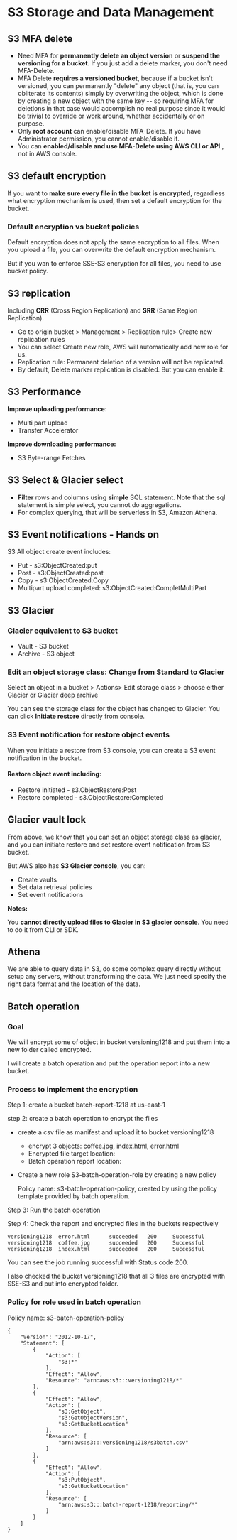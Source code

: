# S3 Storage and Data Management

## S3 MFA delete

* Need MFA for **permanently delete an object version** or **suspend the versioning for a bucket**. If you just add a delete marker, you don't need MFA-Delete.
* MFA Delete **requires a versioned bucket**, because if a bucket isn't versioned, you can permanently "delete" any object (that is, you can obliterate its contents) simply by overwriting the object, which is done by creating a new object with the same key -- so requiring MFA for deletions in that case would accomplish no real purpose since it would be trivial to override or work around, whether accidentally or on purpose.
* Only **root account** can enable/disable MFA-Delete. If you have Administrator permission, you cannot enable/disable it. 
* You can **enabled/disable and use MFA-Delete using AWS CLI or API** , not in AWS console. 



## S3 default encryption

If you want to **make sure every file in the bucket is encrypted**, regardless what encryption mechanism is used, then set a default encryption for the bucket. 

### Default encryption vs bucket policies

Default encryption does not apply the same encryption to all files. When you upload a file, you can overwrite the default encryption mechanism. 

But if you wan to enforce SSE-S3 encryption for all files, you need to use bucket policy. 

## S3 replication

Including **CRR** (Cross Region Replication) and **SRR** (Same Region Replication).

* Go to origin bucket > Management > Replication rule> Create new replication rules
* You can select Create new role, AWS will automatically add new role for us.  
* Replication rule: Permanent deletion of a version will not be replicated. 
* By default, Delete marker replication is disabled. But you can enable it. 

## S3 Performance

**Improve uploading performance:**

* Multi part upload
* Transfer Accelerator

**Improve downloading performance:**

* S3 Byte-range Fetches

## S3 Select & Glacier select

* **Filter** rows and columns using **simple** SQL statement. Note that the sql statement is simple select, you cannot do aggregations.
* For complex querying, that will be serverless in S3, Amazon Athena. 

## S3 Event notifications - Hands on

S3 All object create event includes:

* Put - s3:ObjectCreated:put
* Post - s3:ObjectCreated:post
* Copy - s3:ObjectCreated:Copy
* Multipart upload completed: s3:ObjectCreated:CompletMultiPart

## S3 Glacier

### Glacier equivalent to S3 bucket

* Vault - S3 bucket
* Archive - S3 object

### Edit an object storage class:  Change from Standard to Glacier 

Select an object in a bucket > Actions> Edit storage class > choose either Glacier or Glacier deep archive

You can see the storage class for the object has changed to Glacier. You can click **Initiate restore** directly from console.

### S3 Event notification for restore object events

When you initiate a restore from S3 console, you can create a S3 event notification in the bucket.

#### Restore object event including: 

* Restore initiated - s3.ObjectRestore:Post
* Restore completed - s3.ObjectRestore:Completed

## Glacier vault lock

From above, we know that you can set an object storage class as glacier, and you can initiate restore and set restore event notification from S3 bucket. 

But AWS also has **S3 Glacier console**, you can:

* Create vaults
* Set data retrieval policies
* Set event notifications

**Notes:**

You **cannot directly upload files to Glacier in S3 glacier console**. You need to do it from CLI or SDK.

## Athena

We are able to query data in S3, do some complex query directly without setup any servers, without transforming the data. We just need specify the right data format and the location of the data.  

## Batch operation

### Goal

We will encrypt some of object in bucket versioning1218 and put them into a new folder called encrypted. 

I will create a batch operation and put the operation report into a new bucket. 

### Process to implement the encryption

Step 1: create a bucket batch-report-1218 at us-east-1

step 2: create a batch operation to encrypt the files

* create a csv file as manifest and upload it to bucket versioning1218

  * encrypt 3 objects: coffee.jpg, index.html, error.html
  * Encrypted file target location:
  * Batch operation report location:

* Create a new role S3-batch-operation-role by creating a new policy

  Policy name: s3-batch-operation-policy, created by using the policy template provided by batch operation. 

Step 3: Run the batch operation

Step 4: Check the report and encrypted files in the buckets respectively

```
versioning1218	error.html		succeeded	200		Successful
versioning1218	coffee.jpg		succeeded	200		Successful
versioning1218	index.html		succeeded	200		Successful
```
You can see the job running successful with Status code 200.

I also checked the bucket versioning1218 that all 3 files are encrypted with SSE-S3 and put into encrypted folder.

### Policy for role used in batch operation

Policy name: s3-batch-operation-policy

```
{
    "Version": "2012-10-17",
    "Statement": [
        {
            "Action": [
                "s3:*"
            ],
            "Effect": "Allow",
            "Resource": "arn:aws:s3:::versioning1218/*"
        },
        {
            "Effect": "Allow",
            "Action": [
                "s3:GetObject",
                "s3:GetObjectVersion",
                "s3:GetBucketLocation"
            ],
            "Resource": [
                "arn:aws:s3:::versioning1218/s3batch.csv"
            ]
        },
        {
            "Effect": "Allow",
            "Action": [
                "s3:PutObject",
                "s3:GetBucketLocation"
            ],
            "Resource": [
                "arn:aws:s3:::batch-report-1218/reporting/*"
            ]
        }
    ]
}
```
